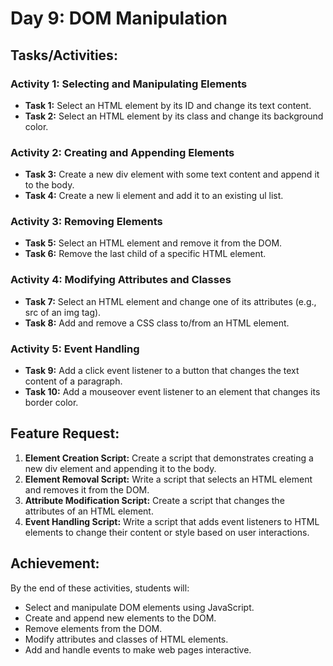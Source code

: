 # Day 9: DOM Manipulation

## Tasks/Activities:

### Activity 1: Selecting and Manipulating Elements

- **Task 1:** Select an HTML element by its ID and change its text content.
- **Task 2:** Select an HTML element by its class and change its background color.

### Activity 2: Creating and Appending Elements

- **Task 3:** Create a new div element with some text content and append it to the body.
- **Task 4:** Create a new li element and add it to an existing ul list.

### Activity 3: Removing Elements

- **Task 5:** Select an HTML element and remove it from the DOM.
- **Task 6:** Remove the last child of a specific HTML element.

### Activity 4: Modifying Attributes and Classes

- **Task 7:** Select an HTML element and change one of its attributes (e.g., src of an img tag).
- **Task 8:** Add and remove a CSS class to/from an HTML element.

### Activity 5: Event Handling

- **Task 9:** Add a click event listener to a button that changes the text content of a paragraph.
- **Task 10:** Add a mouseover event listener to an element that changes its border color.

## Feature Request:

1. **Element Creation Script:** Create a script that demonstrates creating a new div element and appending it to the body.
2. **Element Removal Script:** Write a script that selects an HTML element and removes it from the DOM.
3. **Attribute Modification Script:** Create a script that changes the attributes of an HTML element.
4. **Event Handling Script:** Write a script that adds event listeners to HTML elements to change their content or style based on user interactions.

## Achievement:

By the end of these activities, students will:
- Select and manipulate DOM elements using JavaScript.
- Create and append new elements to the DOM.
- Remove elements from the DOM.
- Modify attributes and classes of HTML elements.
- Add and handle events to make web pages interactive.